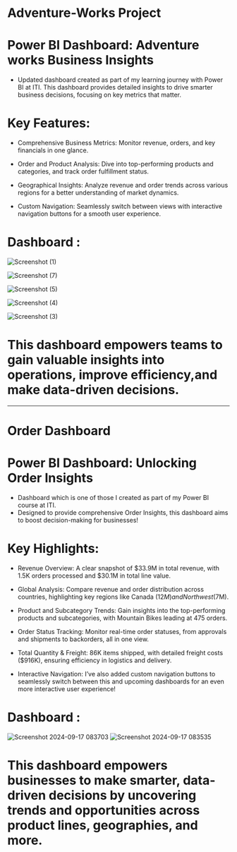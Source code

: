 # Adventure-Works Project
# Power BI Dashboard: Adventure works Business Insights 

  - Updated dashboard created as part of my learning journey with Power BI at ITI. 
  This dashboard provides detailed insights to drive smarter business decisions, focusing on key metrics that matter.

 # Key Features:

  - Comprehensive Business Metrics: Monitor revenue, orders, and key financials in one glance.

  - Order and Product Analysis: Dive into top-performing products and categories, and track order fulfillment status.

  - Geographical Insights: Analyze revenue and order trends across various regions for a better understanding of market dynamics.

  - Custom Navigation: Seamlessly switch between views with interactive navigation buttons for a smooth user experience.

 # Dashboard :
 
![Screenshot (1)](https://github.com/user-attachments/assets/21dca6b9-9ab3-4e7b-bfe1-d399415772a9)

![Screenshot (7)](https://github.com/user-attachments/assets/b2ad0551-64ce-4416-a723-45e5042e30e8)

![Screenshot (5)](https://github.com/user-attachments/assets/702b26be-68f8-4417-b1bd-6ace3d050e63)

![Screenshot (4)](https://github.com/user-attachments/assets/d73bf26b-5faf-4b7f-ac07-0776d7038924)

![Screenshot (3)](https://github.com/user-attachments/assets/2481ea6f-7197-4f45-9156-9d25561c55bc)

# This dashboard empowers teams to gain valuable insights into operations, improve efficiency,and make data-driven decisions.


---------------------------------------------------------------------------------------------
# Order Dashboard 
 
# Power BI Dashboard: Unlocking Order Insights
 - Dashboard which is one of those I created as part of my Power BI course at ITI. 
 - Designed to provide comprehensive Order Insights, this dashboard aims to boost decision-making for businesses!
# Key Highlights:

  - Revenue Overview: A clear snapshot of $33.9M in total revenue, with 1.5K orders processed and $30.1M in total line value.

  - Global Analysis: Compare revenue and order distribution across countries, highlighting key regions like Canada ($12M) and Northwest ($7M).

  - Product and Subcategory Trends: Gain insights into the top-performing products and subcategories, with Mountain Bikes leading at 475 orders.

  - Order Status Tracking: Monitor real-time order statuses, from approvals and shipments to backorders, all in one view.

  - Total Quantity & Freight: 86K items shipped, with detailed freight costs ($916K), ensuring efficiency in logistics and delivery.

  - Interactive Navigation: I’ve also added custom navigation buttons to seamlessly switch between
    this and upcoming dashboards for an even more interactive user experience!

# Dashboard :

 ![Screenshot 2024-09-17 083703](https://github.com/user-attachments/assets/db5b348e-df72-44df-a9c5-cadd3c789542)
![Screenshot 2024-09-17 083535](https://github.com/user-attachments/assets/7da4f47f-041b-454b-ba0f-637c8da3f014)


# This dashboard empowers businesses to make smarter, data-driven decisions by uncovering trends and opportunities across product lines, geographies, and more.
